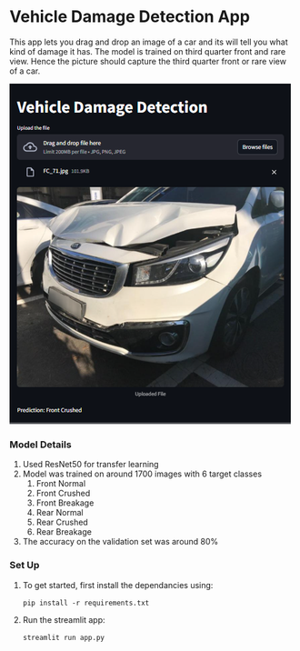 # Vehicle Damage Detection App

This app lets you drag and drop an image of a car and its will tell you
what kind of damage it has. The model is trained on third quarter front and rare view.
Hence the picture should capture the third quarter front or rare view of a car.



![App Screenshot](app_screenshot.png)

### Model Details
1. Used ResNet50 for transfer learning
2. Model was trained on around 1700 images with 6 target classes
   1. Front Normal
   1. Front Crushed
   1. Front Breakage
   1. Rear Normal
   1. Rear Crushed
   1. Rear Breakage
3. The accuracy on the validation set was around 80%


### Set Up

1. To get started, first install the dependancies using:
   ``` commandline
   pip install -r requirements.txt
   
2. Run the streamlit app:
   ``` commandline
   streamlit run app.py